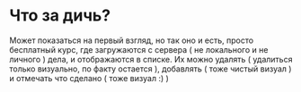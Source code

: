 # Что за дичь?

Может показаться на первый взгляд, но так оно и есть, просто бесплатный курс, где загружаются с сервера ( не локального и не личного ) дела, и отображаются в списке. Их можно удалять ( удалиться только визуально, по факту остается ), добавлять ( тоже чистый визуал ) и отмечать что сделано ( тоже визуал :) )
